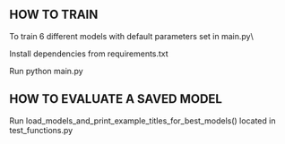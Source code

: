 ## HOW TO TRAIN
To train 6 different models with default parameters set in main.py\

Install dependencies from requirements.txt

Run python main.py

## HOW TO EVALUATE A SAVED MODEL
Run load_models_and_print_example_titles_for_best_models() located in test_functions.py
 
